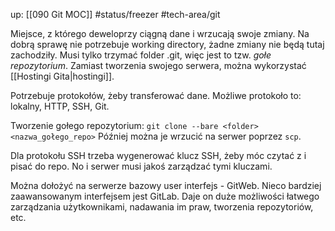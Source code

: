 up: [[090 Git MOC]]
#status/freezer 
#tech-area/git 

Miejsce, z którego deweloprzy ciągną dane i wrzucają swoje zmiany. Na dobrą sprawę nie potrzebuje working directory, żadne zmiany nie będą tutaj zachodziły. Musi tylko trzymać folder .git, więc jest to tzw. *gołe repozytorium*. Zamiast tworzenia swojego serwera, można wykorzystać [[Hostingi Gita|hostingi]].


Potrzebuje protokołów, żeby transferować dane. Możliwe protokoło to: lokalny, HTTP, SSH, Git.

Tworzenie gołego repozytorium:
`git clone --bare <folder> <nazwa_gołego_repo>`
Później można je wrzucić na serwer poprzez `scp`.

Dla protokołu SSH trzeba wygenerować klucz SSH, żeby móc czytać z i pisać do repo. No i serwer musi jakoś zarządzać tymi kluczami.


Można dołożyć na serwerze bazowy user interfejs - GitWeb.
Nieco bardziej zaawansowanym interfejsem jest GitLab. Daje on duże możliwości łatwego zarządzania użytkownikami, nadawania im praw, tworzenia repozytoriów, etc.


